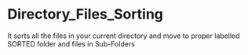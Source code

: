 # Directory_Files_Sorting
It sorts all the files in your current directory and move to proper labelled SORTED folder and files in Sub-Folders
